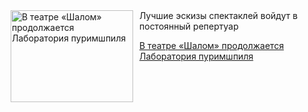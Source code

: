 <!--2025-09-18 14:45:33-->
<div class="yb">
  <div class="rss kino_teatr"><a href="https://www.kino-teatr.ru/teatr/news/y2025/9-18/39012/" title="В театре «Шалом» продолжается Лаборатория пуримшпиля"><img src="https://www.kino-teatr.ru/news/2/1/39012/poster.jpg" width="196" height="147" align="left" hspace="5" style="margin: 0px 10px 0px 5px" alt="В театре «Шалом» продолжается Лаборатория пуримшпиля"/></a>Лучшие эскизы спектаклей войдут в постоянный репертуар <p class="titl"><a href="https://www.kino-teatr.ru/teatr/news/y2025/9-18/39012/">В театре «Шалом» продолжается Лаборатория пуримшпиля</a></p></div>
</div>
